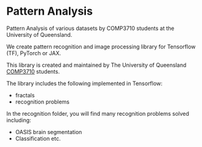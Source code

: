 # Pattern Analysis

Pattern Analysis of various datasets by COMP3710 students at the University of Queensland.

We create pattern recognition and image processing library for Tensorflow (TF), PyTorch or JAX.

This library is created and maintained by The University of Queensland [COMP3710](https://my.uq.edu.au/programs-courses/course.html?course_code=comp3710) students.

The library includes the following implemented in Tensorflow:

- fractals
- recognition problems

In the recognition folder, you will find many recognition problems solved including:

- OASIS brain segmentation
- Classification
  etc.
